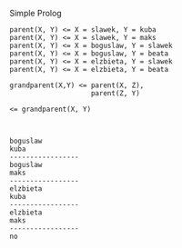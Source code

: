 Simple Prolog


    parent(X, Y) <= X = slawek, Y = kuba
    parent(X, Y) <= X = slawek, Y = maks
    parent(X, Y) <= X = boguslaw, Y = slawek
    parent(X, Y) <= X = boguslaw, Y = beata
    parent(X, Y) <= X = elzbieta, Y = slawek
    parent(X, Y) <= X = elzbieta, Y = beata

    grandparent(X,Y) <= parent(X, Z),
                        parent(Z, Y)

    <= grandparent(X, Y)



    boguslaw
    kuba
    -----------------
    boguslaw
    maks
    -----------------
    elzbieta
    kuba
    -----------------
    elzbieta
    maks
    -----------------
    no


